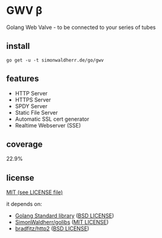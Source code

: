 # GWV β
Golang Web Valve - to be connected to your series of tubes

## install

```go get -u -t simonwaldherr.de/go/gwv```

## features

* HTTP Server
* HTTPS Server
* SPDY Server
* Static File Server
* Automatic SSL cert generator
* Realtime Webserver (SSE)

## coverage

22.9%

## license

[MIT (see LICENSE file)](https://github.com/SimonWaldherr/gwv/blob/master/LICENSE)

it depends on:

* [Golang Standard library](https://golang.org/pkg/#stdlib) ([BSD LICENSE](https://golang.org/LICENSE))
* [SimonWaldherr/golibs](https://github.com/SimonWaldherr/golibs) ([MIT LICENSE](https://github.com/SimonWaldherr/golibs/blob/master/LICENSE))
* [bradfitz/http2](https://github.com/bradfitz/http2) ([BSD LICENSE](https://github.com/bradfitz/http2/blob/master/LICENSE))


